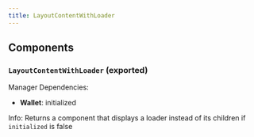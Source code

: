 ```yaml
---
title: LayoutContentWithLoader
---
```


## Components

### `LayoutContentWithLoader` (exported)

Manager Dependencies:
- **Wallet**: initialized

Info: Returns a component that displays a loader instead of its children if `initialized` is false